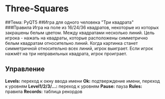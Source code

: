 # Three-Squares
##Тема: PyQT5
##Игра для одного человека "Три квадрата"
###Правила
Игра на поле из 16/24/36 квадратов, некоторые из которых закрашены белым цветом. Между квадратами несколько линий. Цель игрока - нажать на квадраты, которые расположены симметрично белым квадратам относительно линий. Когда картинка станет симметричной относительно всех линий, игрок выиграет. Если игрок нажмёт на три неправильных квадрата, игрок проиграет. 
## Управление
**Levels:** переход к окну ввода имени
  **Ok:** подтверждение имени, переход к уровням
    **Level1/2/3/...:** переход к уровням
      **Pause:** пауза
**Rules:** правила
**Records:** таблица рекордов
